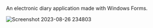An electronic diary application made with Windows Forms.

![Screenshot 2023-08-26 234803](https://github.com/inTheOctagon/e-diary-wfa/assets/93601245/990b6893-1203-4a15-95e7-bbdd1bc426a6)
